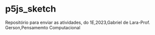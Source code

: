 # p5js_sketch
Repositório para  enviar as atividades, do 1E,2023,Gabriel de Lara-Prof. Gerson,Pensamemto Computacional
